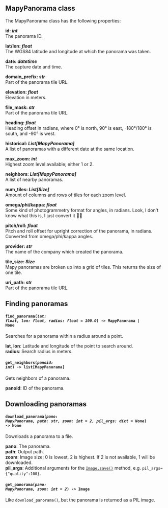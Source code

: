 ## MapyPanorama class

The MapyPanorama class has the following properties:

**id: *int***  
The panorama ID.

**lat/lon: *float***  
The WGS84 latitude and longitude at which the panorama was taken.

**date: *datetime***  
The capture date and time.

**domain_prefix: *str***  
Part of the panorama tile URL.

**elevation: *float***  
Elevation in meters.

**file_mask: *str***  
Part of the panorama tile URL.

**heading: *float***  
Heading offset in radians, where 0° is north, 90° is east, -180°/180° is south, and -90° is west.

**historical: *List[MapyPanorama]***  
A list of panoramas with a different date at the same location.

**max_zoom: *int***  
Highest zoom level available; either 1 or 2.

**neighbors: *List[MapyPanorama]***  
A list of nearby panoramas.

**num_tiles: *List[Size]***  
Amount of columns and rows of tiles for each zoom level.

**omega/phi/kappa: *float***  
Some kind of photogrammetry format for angles, in radians. Look, I don't know what this is, I just convert it 🤷‍♂️

**pitch/roll: *float***  
 Pitch and roll offset for upright correction of the panorama, in radians. Converted from omega/phi/kappa angles.

**provider: *str***  
The name of the company which created the panorama.

**tile_size: *Size***  
Mapy panoramas are broken up into a grid of tiles. This returns the size of one tile.

**uri_path: *str***  
Part of the panorama tile URL.


## Finding panoramas

#### <code>find_panorama(<em>lat: float, lon: float, radius: float = 100.0</em>) -> MapyPanorama | None</code>
Searches for a panorama within a radius around a point.

**lat**, **lon**: Latitude and longitude of the point to search around.  
**radius**: Search radius in meters.  

#### <code>get_neighbors(<em>panoid: int</em>) -> list[MapyPanorama]</code>
Gets neighbors of a panorama.

**panoid**: ID of the panorama.


## Downloading panoramas

#### <code>download_panorama(<em>pano: MapyPanorama, path: str, zoom: int = 2, pil_args: dict = None</em>) -> None</code>
Downloads a panorama to a file.

**pano**: The panorama.  
**path**: Output path.  
**zoom**: Image size; 0 is lowest, 2 is highest. If 2 is not available, 1 will be downloaded.  
**pil_args**: Additional arguments for the [`Image.save()`](https://pillow.readthedocs.io/en/stable/reference/Image.html#PIL.Image.Image.save) method, e.g. `pil_args={"quality":100}`.

#### <code>get_panorama(<em>pano: MapyPanorama, zoom: int = 2</em>) -> Image</code>
Like `download_panorama()`, but the panorama is returned as a PIL image.
